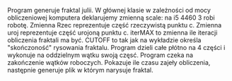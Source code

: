 Program generuje fraktal julii.
W głównej klasie w zależności od mocy obliczeniowej komputera deklarujemy zmienną scale: na i5 4460 3 robi robotę.
Zmienna Rzec reprezentuje część rzeczywistą punktu c.
Zmienna uroj reprezentuje część urojoną punktu c.
iterMAX to zmienna ile iteracji obliczenia fraktali ma być.
CUTOFF to tak jak na wykładzie określa "skończoność" rysowania fraktalu.
Program dzieli całe płótno na 4 części i wykonuje na oddzielnym wątku swoją częsć.
Program czeka na zakończenie wątków roboczych.
Pokazuje ile czasu zajeły obliczenia, następnie generuje plik w którym narysuje fraktal.
